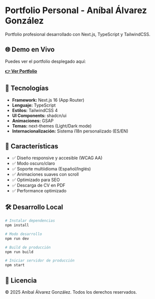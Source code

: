 # Portfolio Personal - Aníbal Álvarez González

Portfolio profesional desarrollado con Next.js, TypeScript y TailwindCSS.

## 🌐 Demo en Vivo

Puedes ver el portfolio desplegado aquí:

**[👉 Ver Portfolio](https://personal-portfolio-orcin-two.vercel.app/)**

## 🚀 Tecnologías

- **Framework:** Next.js 16 (App Router)
- **Lenguaje:** TypeScript
- **Estilos:** TailwindCSS 4
- **UI Components:** shadcn/ui
- **Animaciones:** GSAP
- **Temas:** next-themes (Light/Dark mode)
- **Internacionalización:** Sistema i18n personalizado (ES/EN)

## 🎨 Características

- ✅ Diseño responsive y accesible (WCAG AA)
- ✅ Modo oscuro/claro
- ✅ Soporte multiidioma (Español/Inglés)
- ✅ Animaciones suaves con scroll
- ✅ Optimizado para SEO
- ✅ Descarga de CV en PDF
- ✅ Performance optimizado

## 🛠️ Desarrollo Local

```bash
# Instalar dependencias
npm install

# Modo desarrollo
npm run dev

# Build de producción
npm run build

# Iniciar servidor de producción
npm start
```

## 📄 Licencia

© 2025 Aníbal Álvarez González. Todos los derechos reservados.
